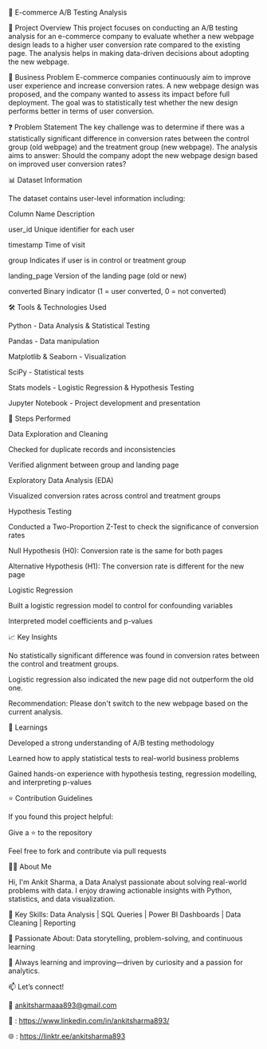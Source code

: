 🛒 E-commerce A/B Testing Analysis

📌 Project Overview
This project focuses on conducting an A/B testing analysis for an e-commerce company to evaluate whether a new webpage design leads to a higher user conversion rate compared to the existing page. The analysis helps in making data-driven decisions about adopting the new webpage.

🎯 Business Problem
E-commerce companies continuously aim to improve user experience and increase conversion rates. A new webpage design was proposed, and the company wanted to assess its impact before full deployment. The goal was to statistically test whether the new design performs better in terms of user conversion.

❓ Problem Statement
The key challenge was to determine if there was a statistically significant difference in conversion rates between the control group (old webpage) and the treatment group (new webpage). The analysis aims to answer:
Should the company adopt the new webpage design based on improved user conversion rates?

📊 Dataset Information

The dataset contains user-level information including:

Column Name 	Description

user_id	      Unique identifier for each user

timestamp	    Time of visit

group        	Indicates if user is in control or treatment group

landing_page 	Version of the landing page (old or new)

converted	    Binary indicator (1 = user converted, 0 = not converted)

🛠 Tools & Technologies Used

Python - Data Analysis & Statistical Testing

Pandas - Data manipulation

Matplotlib & Seaborn - Visualization

SciPy - Statistical tests

Stats models - Logistic Regression & Hypothesis Testing

Jupyter Notebook - Project development and presentation

📌 Steps Performed

Data Exploration and Cleaning

Checked for duplicate records and inconsistencies

Verified alignment between group and landing page

Exploratory Data Analysis (EDA)

Visualized conversion rates across control and treatment groups

Hypothesis Testing

Conducted a Two-Proportion Z-Test to check the significance of conversion rates

Null Hypothesis (H0): Conversion rate is the same for both pages

Alternative Hypothesis (H1): The conversion rate is different for the new page

Logistic Regression

Built a logistic regression model to control for confounding variables

Interpreted model coefficients and p-values

📈 Key Insights

No statistically significant difference was found in conversion rates between the control and treatment groups.

Logistic regression also indicated the new page did not outperform the old one.

Recommendation: Please don't switch to the new webpage based on the current analysis.

🧠 Learnings

Developed a strong understanding of A/B testing methodology

Learned how to apply statistical tests to real-world business problems

Gained hands-on experience with hypothesis testing, regression modelling, and interpreting p-values

⭐ Contribution Guidelines

If you found this project helpful:

Give a ⭐ to the repository

Feel free to fork and contribute via pull requests

🙋‍♂️ About Me

Hi, I'm Ankit Sharma, a Data Analyst passionate about solving real-world problems with data. I enjoy drawing actionable insights with Python, statistics, and data visualization.

🔹 Key Skills: Data Analysis | SQL Queries | Power BI Dashboards | Data Cleaning | Reporting 

🔹 Passionate About: Data storytelling, problem-solving, and continuous learning

🚀 Always learning and improving—driven by curiosity and a passion for analytics.

📫 Let’s connect!

📩 ankitsharmaaa893@gmail.com

🔗 : https://www.linkedin.com/in/ankitsharma893/

🌐 : https://linktr.ee/ankitsharma893
